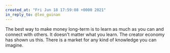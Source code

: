 ```yaml
---
created_at: "Fri Jun 18 17:59:08 +0000 2021"
in_reply_to: @leo_guinan
---
```


The best way to make money long-term is to learn as much as you can and connect with others. It doesn't matter what you learn. The creator economy has shown us this. There is a market for any kind of knowledge you can imagine.